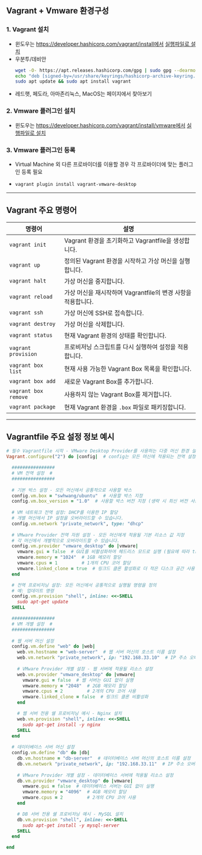 ## Vagrant + Vmware 환경구성
### 1. Vagrant 설치
* 윈도우는 https://developer.hashicorp.com/vagrant/install에서 [실행파일로 설치]([https://developer.hashicorp.com/vagrant/install](https://releases.hashicorp.com/vagrant/2.4.1/vagrant_2.4.1_windows_amd64.msi))
* 우분투/데비안
    ```bash
    wget -O- https://apt.releases.hashicorp.com/gpg | sudo gpg --dearmor -o /usr/share/keyrings/hashicorp-archive-keyring.gpg
    echo "deb [signed-by=/usr/share/keyrings/hashicorp-archive-keyring.gpg] https://apt.releases.hashicorp.com $(lsb_release -cs) main" | sudo tee /etc/apt/sources.list.d/hashicorp.list
    sudo apt update && sudo apt install vagrant
    ```
* 레드햇, 페도라, 아마존리눅스, MacOS는 페이지에서 찾아보기
### 2. Vmware 플러그인 설치
* 윈도우는 https://developer.hashicorp.com/vagrant/install/vmware에서 [실행파일로 설치](https://releases.hashicorp.com/vagrant-vmware-utility/1.0.23/vagrant-vmware-utility_1.0.23_windows_amd64.msi)
### 3. Vmware 플러그인 등록
* Virtual Machine 외 다른 프로바이더를 이용할 경우 각 프로바이더에 맞는 플러그인 등록 필요
* ```bash
  vagrant plugin install vagrant-vmware-desktop
  ```
---
   
## Vagrant 주요 명령어

| 명령어                | 설명                                                                  |
|-----------------------|-----------------------------------------------------------------------|
| `vagrant init`        | Vagrant 환경을 초기화하고 Vagrantfile을 생성합니다.                     |
| `vagrant up`          | 정의된 Vagrant 환경을 시작하고 가상 머신을 실행합니다.                  |
| `vagrant halt`        | 가상 머신을 중지합니다.                                                |
| `vagrant reload`      | 가상 머신을 재시작하며 Vagrantfile의 변경 사항을 적용합니다.           |
| `vagrant ssh`         | 가상 머신에 SSH로 접속합니다.                                         |
| `vagrant destroy`     | 가상 머신을 삭제합니다.                                                |
| `vagrant status`      | 현재 Vagrant 환경의 상태를 확인합니다.                                |
| `vagrant provision`   | 프로비저닝 스크립트를 다시 실행하여 설정을 적용합니다.                |
| `vagrant box list`    | 현재 사용 가능한 Vagrant Box 목록을 확인합니다.                        |
| `vagrant box add`     | 새로운 Vagrant Box를 추가합니다.                                       |
| `vagrant box remove`  | 사용하지 않는 Vagrant Box를 제거합니다.                                |
| `vagrant package`     | 현재 Vagrant 환경을 `.box` 파일로 패키징합니다.                        |

---

## Vagrantfile 주요 설정 정보 예시

```ruby
# 필수 Vagrantfile 시작 - VMware Desktop Provider를 사용하는 다중 머신 환경 설정
Vagrant.configure("2") do |config|  # config는 모든 머신에 적용되는 전역 설정 시 사용

  ################
  # VM 전역 설정  #
  ################
  
  # 기본 박스 설정 - 모든 머신에서 공통적으로 사용할 박스
  config.vm.box = "swhwang/ubuntu"  # 사용할 박스 지정
  config.vm.box_version = "1.0"  # 사용할 박스 버전 지정 (생략 시 최신 버전 사용)
  
  # VM 네트워크 전역 설정: DHCP를 이용한 IP 할당
  # 개별 머신에서 IP 설정을 오버라이드할 수 있습니다.
  config.vm.network "private_network", type: "dhcp"
  
  # VMware Provider 전역 자원 설정 - 모든 머신에게 적용될 기본 리소스 값 지정
  # 각 머신에서 개별적으로 오버라이드할 수 있습니다.
  config.vm.provider "vmware_desktop" do |vmware|
    vmware.gui = false  # GUI를 비활성화하여 헤드리스 모드로 실행 (필요에 따라 true로 설정)
    vmware.memory = "1024"  # 1GB 메모리 할당
    vmware.cpus = 1         # 1개의 CPU 코어 할당
    vmware.linked_clone = true  # 링크드 클론 활성화로 더 적은 디스크 공간 사용
  end

  # 전역 프로비저닝 설정: 모든 머신에서 공통적으로 실행될 명령을 정의
  # 예: 업데이트 명령
  config.vm.provision "shell", inline: <<-SHELL
    sudo apt-get update
  SHELL

  ################
  # VM 개별 설정  #
  ################
  
  # 웹 서버 머신 설정
  config.vm.define "web" do |web|
    web.vm.hostname = "web-server"  # 웹 서버 머신의 호스트 이름 설정
    web.vm.network "private_network", ip: "192.168.33.10"  # IP 주소 오버라이드
    
    # VMware Provider 개별 설정 - 웹 서버에 적용될 리소스 설정
    web.vm.provider "vmware_desktop" do |vmware|
      vmware.gui = false  # 웹 서버는 GUI 없이 실행
      vmware.memory = "2048"  # 2GB 메모리 할당
      vmware.cpus = 2         # 2개의 CPU 코어 사용
      vmware.linked_clone = false  # 링크드 클론 비활성화
    end

    # 웹 서버 전용 쉘 프로비저닝 예시 - Nginx 설치
    web.vm.provision "shell", inline: <<-SHELL
      sudo apt-get install -y nginx
    SHELL
  end
  
  # 데이터베이스 서버 머신 설정
  config.vm.define "db" do |db|
    db.vm.hostname = "db-server"  # 데이터베이스 서버 머신의 호스트 이름 설정
    db.vm.network "private_network", ip: "192.168.33.11"  # IP 주소 오버라이드
    
    # VMware Provider 개별 설정 - 데이터베이스 서버에 적용될 리소스 설정
    db.vm.provider "vmware_desktop" do |vmware|
      vmware.gui = false  # 데이터베이스 서버는 GUI 없이 실행
      vmware.memory = "4096"  # 4GB 메모리 할당
      vmware.cpus = 2         # 2개의 CPU 코어 사용
    end

    # DB 서버 전용 쉘 프로비저닝 예시 - MySQL 설치
    db.vm.provision "shell", inline: <<-SHELL
      sudo apt-get install -y mysql-server
    SHELL
  end

end
